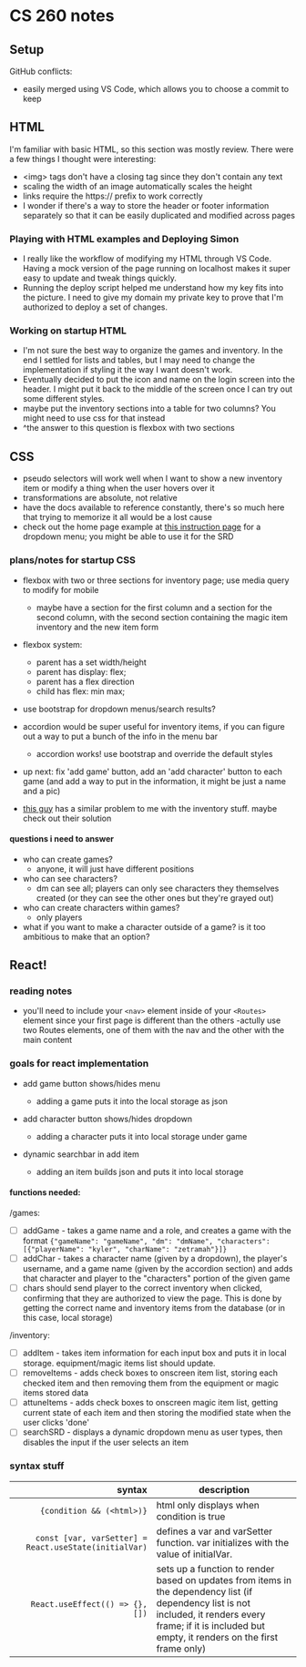 # CS 260 notes

## Setup
GitHub conflicts:
 - easily merged using VS Code, which allows you to choose a commit to keep

## HTML
I'm familiar with basic HTML, so this section was mostly review. There were a few things I thought were interesting:
- \<img> tags don't have a closing tag since they don't contain any text
- scaling the width of an image automatically scales the height
- links require the https:// prefix to work correctly
- I wonder if there's a way to store the header or footer information separately so that it can be easily duplicated and modified across pages
### Playing with HTML examples and Deploying Simon
- I really like the workflow of modifying my HTML through VS Code. Having a mock version of the page running on localhost makes it super easy to update and tweak things quickly.
- Running the deploy script helped me understand how my key fits into the picture. I need to give my domain my private key to prove that I'm authorized to deploy a set of changes.
### Working on startup HTML
- I'm not sure the best way to organize the games and inventory. In the end I settled for lists and tables, but I may need to change the implementation if styling it the way I want doesn't work.
- Eventually decided to put the icon and name on the login screen into the header. I might put it back to the middle of the screen once I can try out some different styles.
- maybe put the inventory sections into a table for two columns? You might need to use css for that instead
- ^the answer to this question is flexbox with two sections

## CSS
- pseudo selectors will work well when I want to show a new inventory item or modify a thing when the user hovers over it
- transformations are absolute, not relative
- have the docs available to reference constantly, there's so much here that trying to memorize it all would be a lost cause
- check out the home page example at [this instruction page](https://github.com/webprogramming260/.github/blob/main/profile/css/practice/practice.md) for a dropdown menu; you might be able to use it for the SRD

### plans/notes for startup CSS
- flexbox with two or three sections for inventory page; use media query to modify for mobile
    - maybe have a section for the first column and a section for the second column, with the second section containing the magic item inventory and the new item form
- flexbox system:
    - parent has a set width/height
    - parent has display: flex;
    - parent has a flex direction
    - child has flex: min max;
- use bootstrap for dropdown menus/search results?
- accordion would be super useful for inventory items, if you can figure out a way to put a bunch of the info in the menu bar
    - accordion works! use bootstrap and override the default styles
- up next: fix 'add game' button, add an 'add character' button to each game (and add a way to put in the information, it might be just a name and a pic)

- [this guy](https://forum.bootstrapstudio.io/t/i-want-to-do-a-table-with-accordion-rows/10261) has a similar problem to me with the inventory stuff. maybe check out their solution

#### questions i need to answer
- who can create games?
    - anyone, it will just have different positions
- who can see characters?
    - dm can see all; players can only see characters they themselves created (or they can see the other ones but they're grayed out)
- who can create characters within games?
    - only players
- what if you want to make a character outside of a game? is it too ambitious to make that an option?

## React!
### reading notes
- you'll need to include your `<nav>` element inside of your `<Routes>` element since your first page is different than the others
    -actully use two Routes elements, one of them with the nav and the other with the main content
### goals for react implementation
- add game button shows/hides menu
    - adding a game puts it into the local storage as json

- add character button shows/hides dropdown
    - adding a character puts it into local storage under game
- dynamic searchbar in add item
    - adding an item builds json and puts it into local storage
#### functions needed:
/games:
- [ ] addGame - takes a game name and a role, and creates a game with the format `{"gameName": "gameName", "dm": "dmName", "characters":[{"playerName": "kyler", "charName": "zetramah"}]}`
- [ ] addChar - takes a character name (given by a dropdown), the player's username, and a game name (given by the accordion section) and adds that character and player to the "characters" portion of the given game
- [ ] chars should send player to the correct inventory when clicked, confirming that they are authorized to view the page. This is done by getting the correct name and inventory items from the database (or in this case, local storage)

/inventory:
- [ ] addItem - takes item information for each input box and puts it in local storage. equipment/magic items list should update.
- [ ] removeItems - adds check boxes to onscreen item list, storing each checked item and then removing them from the equipment or magic items stored data
- [ ] attuneItems - adds check boxes to onscreen magic item list, getting current state of each item and then storing the modified state when the user clicks 'done'
- [ ] searchSRD - displays a dynamic dropdown menu as user types, then disables the input if the user selects an item

### syntax stuff
| syntax | description |
| ---: | --- |
| `{condition && (<html>)}` | html only displays when condition is true |
| `const [var, varSetter] = React.useState(initialVar)` | defines a var and varSetter function. var initializes with the value of initialVar. |
| `React.useEffect(() => {}, [])` | sets up a function to render based on updates from items in the dependency list (if dependency list is not included, it renders every frame; if it is included but empty, it renders on the first frame only) |